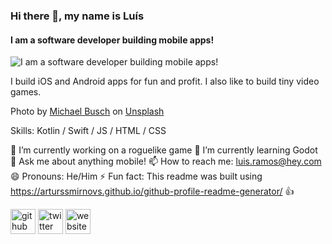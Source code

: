 ### Hi there 👋, my name is Luís

#### I am a software developer building mobile apps!

![I am a software developer building mobile apps!](https://images.unsplash.com/photo-1562973961-d3f3827ab939?ixlib=rb-1.2.1&ixid=eyJhcHBfaWQiOjEyMDd9&auto=format&fit=crop&w=2100&q=80)

I build iOS and Android apps for fun and profit. I also like to build tiny video games.

<span>Photo by <a href="https://unsplash.com/@migelon?utm_source=unsplash&amp;utm_medium=referral&amp;utm_content=creditCopyText">Michael Busch</a> on <a href="https://unsplash.com/s/photos/samurai?utm_source=unsplash&amp;utm_medium=referral&amp;utm_content=creditCopyText">Unsplash</a></span>

Skills: Kotlin / Swift / JS / HTML / CSS

🔭 I’m currently working on a roguelike game 🌱 I’m currently learning Godot 💬 Ask me about anything mobile! 📫 How to reach me: luis.ramos@hey.com 😄 Pronouns: He/Him ⚡ Fun fact: This readme was built using https://arturssmirnovs.github.io/github-profile-readme-generator/ :+1:

[<img src='https://cdn.jsdelivr.net/npm/simple-icons@3.0.1/icons/github.svg' alt='github' height='40'>](https://github.com/orgmir) [<img src='https://cdn.jsdelivr.net/npm/simple-icons@3.0.1/icons/twitter.svg' alt='twitter' height='40'>](https://twitter.com/luisramos1337) [<img src='https://cdn.jsdelivr.net/npm/simple-icons@3.0.1/icons/icloud.svg' alt='website' height='40'>](luisramos.dev)
